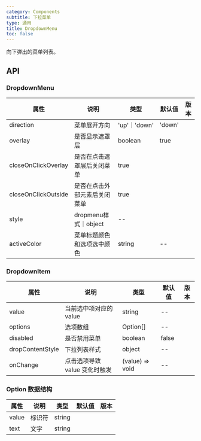 ```yaml
---
category: Components
subtitle: 下拉菜单
type: 通用
title: DropdownMenu
toc: false
---
```

向下弹出的菜单列表。
## API

### DropdownMenu

| 属性 | 说明 | 类型 | 默认值 | 版本 |
| --- | --- | --- | --- | --- |
|direction| 菜单展开方向| 'up'｜'down' | 'down'| |
|overlay|是否显示遮罩层| boolean | true| |
|closeOnClickOverlay|是否在点击遮罩层后关闭菜单|true| | |
|closeOnClickOutside| 是否在点击外部元素后关闭菜单| true| | |
|style| dropmenu样式｜object|--|| |
|activeColor|菜单标题颜色 和选项选中颜色| string | --||

### DropdownItem

| 属性 | 说明 | 类型 | 默认值 | 版本 |
| --- | --- | --- | --- | --- |
|value |当前选中项对应的 value| string | --| |
|options| 选项数组| Option[]| --||
|disabled|是否禁用菜单|boolean|false| |
|dropContentStyle| 下拉列表样式| object| --|  |
|onChange|点击选项导致 value 变化时触发| (value) => void| --|  |


### Option 数据结构

| 属性 | 说明 | 类型 | 默认值 | 版本 |
| --- | --- | --- | --- | --- |
| value| 标识符 | string|  |  |
|text| 文字 | string|   |   |